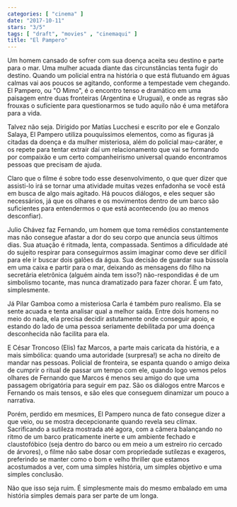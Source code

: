 ```yaml
---
categories: [ "cinema" ]
date: "2017-10-11"
stars: "3/5"
tags: [ "draft", "movies" , "cinemaqui" ]
title: "El Pampero"
---
```

Um homem cansado de sofrer com sua doença aceita seu destino e parte
para o mar. Uma mulher acuada diante das circunstâncias tenta fugir
do destino. Quando um policial entra na história o que está flutuando
em águas calmas vai aos poucos se agitando, conforme a tempestade vem
chegando. El Pampero, ou "O Mimo", é o encontro tenso e dramático
em uma paisagem entre duas fronteiras (Argentina e Uruguai), e onde as
regras são frouxas o suficiente para questionarmos se tudo aquilo não
é uma metáfora para a vida.

Talvez não seja. Dirigido por Matías Lucchesi e escrito por ele e
Gonzalo Salaya, El Pampero utiliza pouquíssimos elementos, como as
figuras já citadas da doença e da mulher misteriosa, além do policial
mau-caráter, e os repete para tentar extrair daí um relacionamento
que vai se formando por compaixão e um certo companheirismo universal
quando encontramos pessoas que precisam de ajuda.

Claro que o filme é sobre todo esse desenvolvimento, o que quer dizer
que assisti-lo irá se tornar uma atividade muitas vezes enfadonha se
você está em busca de algo mais agitado. Há poucos diálogos, e eles
sequer são necessários, já que os olhares e os movimentos dentro
de um barco são suficientes para entendermos o que está acontecendo
(ou ao menos desconfiar).

Julio Chávez faz Fernando, um homem que toma remédios constantemente
mas não consegue afastar a dor do seu corpo que anuncia seus últimos
dias. Sua atuação é ritmada, lenta, compassada. Sentimos a dificuldade
até do sujeito respirar para conseguirmos assim imaginar como deve
ser difícil para ele ir buscar dois galões da água. Sua decisão
de guardar sua bússola em uma caixa e partir para o mar, deixando
as mensagens do filho na secretária eletrônica (alguém ainda tem
isso?) não-respondidas é de um simbolismo tocante, mas nunca dramatizado
para fazer chorar. É um fato, simplesmente.

Já Pilar Gamboa como a misteriosa Carla é também puro realismo. Ela
se sente acuada e tenta analisar qual a melhor saída. Entre dois homens
no meio do nada, ela precisa decidir astutamente onde conseguir apoio,
e estando do lado de uma pessoa seriamente debilitada por uma doença
desconhecida não facilita para ela.

E César Troncoso (Elis) faz Marcos, a parte mais caricata da história, e
a mais simbólica: quando uma autoridade (surpresa!) se acha no direito de
mandar nas pessoas. Policial de fronteira, se espanta quando o amigo deixa
de cumprir o ritual de passar um tempo com ele, quando logo vemos pelos
olhares de Fernando que Marcos é menos seu amigo do que uma passagem
obrigatória para seguir em paz. São os diálogos entre Marcos e Fernando
os mais tensos, e são eles que conseguem dinamizar um pouco a narrativa.

Porém, perdido em mesmices, El Pampero nunca de fato consegue dizer a que
veio, ou se mostra decepcionante quando revela seu clímax. Sacrificando
a sutileza mostrada até agora, com a câmera balançando no ritmo de
um barco praticamente inerte e um ambiente fechado e claustofóbico
(seja dentro do barco ou em meio a um estreiro rio cercado de árvores),
o filme não sabe dosar com propriedade sutilezas e exageros, preferindo
se manter como o bom e velho thriller que estamos acostumados a ver,
com uma simples história, um simples objetivo e uma simples conclusão.

Não que isso seja ruim. É simplesmente mais do mesmo embalado em uma
história simples demais para ser parte de um longa.
